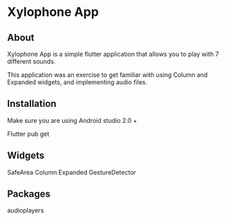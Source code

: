 # Xylophone App

## About

Xylophone App is a simple flutter application that allows you to play with 7 different sounds.

This application was an exercise to get familiar with using Column and Expanded widgets, and implementing audio files.


## Installation

Make sure you are using Android studio 2.0 +

Flutter pub get


## Widgets

SafeArea
Column
Expanded
GestureDetector


## Packages

audioplayers
